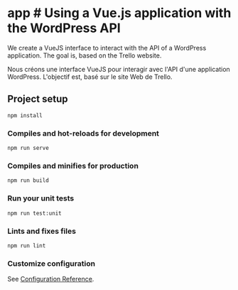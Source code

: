 # app # Using a Vue.js application with the WordPress API
We create a VueJS interface to interact with the API of a WordPress application. The goal is, based on the Trello website.

Nous créons une interface VueJS pour interagir avec l'API d'une application WordPress. L'objectif est, basé sur le site Web de Trello.



## Project setup
```
npm install
```

### Compiles and hot-reloads for development
```
npm run serve
```

### Compiles and minifies for production
```
npm run build
```

### Run your unit tests
```
npm run test:unit
```

### Lints and fixes files
```
npm run lint
```

### Customize configuration
See [Configuration Reference](https://cli.vuejs.org/config/).
